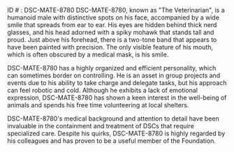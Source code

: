 ID # : DSC-MATE-8780
DSC-MATE-8780, known as "The Veterinarian", is a humanoid male with distinctive spots on his face, accompanied by a wide smile that spreads from ear to ear. His eyes are hidden behind thick nerd glasses, and his head adorned with a spiky mohawk that stands tall and proud. Just above his forehead, there is a two-tone band that appears to have been painted with precision. The only visible feature of his mouth, which is often obscured by a medical mask, is his smile.

DSC-MATE-8780 has a highly organized and efficient personality, which can sometimes border on controlling. He is an asset in group projects and events due to his ability to take charge and delegate tasks, but his approach can feel robotic and cold. Although he exhibits a lack of emotional expression, DSC-MATE-8780 has shown a keen interest in the well-being of animals and spends his free time volunteering at local shelters.

DSC-MATE-8780's medical background and attention to detail have been invaluable in the containment and treatment of DSCs that require specialized care. Despite his quirks, DSC-MATE-8780 is highly regarded by his colleagues and has proven to be a useful member of the Foundation.